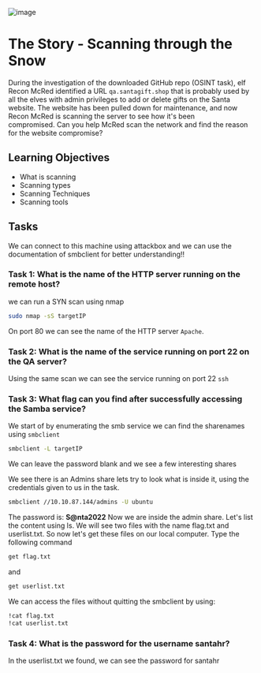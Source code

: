 ![image](https://user-images.githubusercontent.com/84150540/207605060-d50926be-3efc-41d4-b33c-5287cdfde61c.png)

# The Story - Scanning through the Snow
During the investigation of the downloaded GitHub repo (OSINT task), elf Recon McRed identified a URL `qa.santagift.shop` that is probably used by all the elves with admin privileges to add or delete gifts on the Santa website. The website has been pulled down for maintenance, and now Recon McRed is scanning the server to see how it's been compromised. Can you help McRed scan the network and find the reason for the website compromise?

## Learning Objectives
- What is scanning
- Scanning types
- Scanning Techniques
- Scanning tools

## Tasks
We can connect to this machine using attackbox and we can use the documentation of smbclient for better understanding!!

### Task 1: What is the name of the HTTP server running on the remote host?
we can run a SYN scan using nmap 
```bash
sudo nmap -sS targetIP
```
On port 80 we can see the name of the HTTP server ```Apache```.

### Task 2: What is the name of the service running on port 22 on the QA server?
Using the same scan we can see the service running on port 22 ```ssh```

### Task 3:  What flag can you find after successfully accessing the Samba service?
We start of by enumerating the smb service we can find the sharenames using ```smbclient```
```bash
smbclient -L targetIP
```
We can leave the password blank and we see a few interesting shares


We see there is an Admins share lets try to look what is inside it, using the credentials given to us in the task.
```bash
smbclient //10.10.87.144/admins -U ubuntu
```
The password is: **S@nta2022**
Now we are inside the admin share. Let's list the content using ls.
We will see two files with the name flag.txt and userlist.txt.
So now let's get these files on our local computer. Type the following command
```bash
get flag.txt
```
and 
```bash
get userlist.txt
```
We can access the files without quitting the smbclient by using:
```bash
!cat flag.txt
!cat userlist.txt
```

### Task 4: What is the password for the username santahr?
In the userlist.txt we found, we can see the password for santahr
